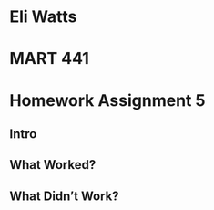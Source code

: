 # Eli Watts
# MART 441
# Homework Assignment 5

## Intro


## What Worked?




## What Didn’t Work?
